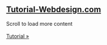 <h2><a href="http://www.tutorial-webdesign.com">Tutorial-Webdesign.com</a></h2>
<p>Scroll to load more content <br/><br/>
<a href="http://www.tutorial-webdesign.com/tutorial-membuat-infinite-scroll-dengan-php-mysql-jquery">Tutorial &raquo;</a></p>